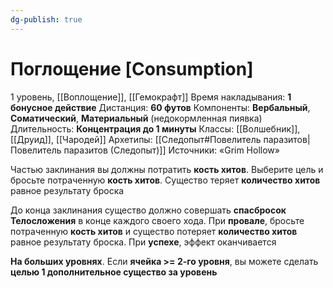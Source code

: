 ```yaml
---
dg-publish: true
---
```

# Поглощение [Consumption]
1 уровень, [[Воплощение]], [[Гемокрафт]]
Время накладывания: **1 бонусное действие**
Дистанция: **60 футов**
Компоненты: **Вербальный**, **Соматический**, **Материальный** (недокормленная пиявка)
Длительность: **Концентрация до 1 минуты**
Классы: [[Волшебник]], [[Друид]], [[Чародей]]
Архетипы: [[Следопыт#Повелитель паразитов|Повелитель паразитов (Следопыт)]]
Источники: «Grim Hollow»

Частью заклинания вы должны потратить **кость хитов**. Выберите цель и бросьте потраченную **кость хитов**. Существо теряет **количество хитов** равное результату броска

До конца заклинания существо должно совершать **спасбросок Телосложения** в конце каждого своего хода. При **провале**, бросьте потраченную **кость хитов** и существо потеряет **количество хитов** равное результату броска. При **успехе**, эффект оканчивается

**На больших уровнях**. Если **ячейка >= 2-го уровня**, вы можете сделать **целью 1 дополнительное существо за уровень**